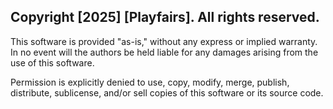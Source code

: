 ## Copyright [2025] [Playfairs]. All rights reserved.

This software is provided "as-is," without any express or implied warranty. In no event will the authors be held liable for any damages arising from the use of this software.

Permission is explicitly denied to use, copy, modify, merge, publish, distribute, sublicense, and/or sell copies of this software or its source code.

